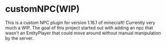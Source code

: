 # customNPC(WIP)

This is a custom NPC plugin for version 1.16.1 of minecraft! Currently very much a WIP. The goal of this project started out with adding an npc that wasn't an EntityPlayer that could move around without manual manipulation by the server. 
